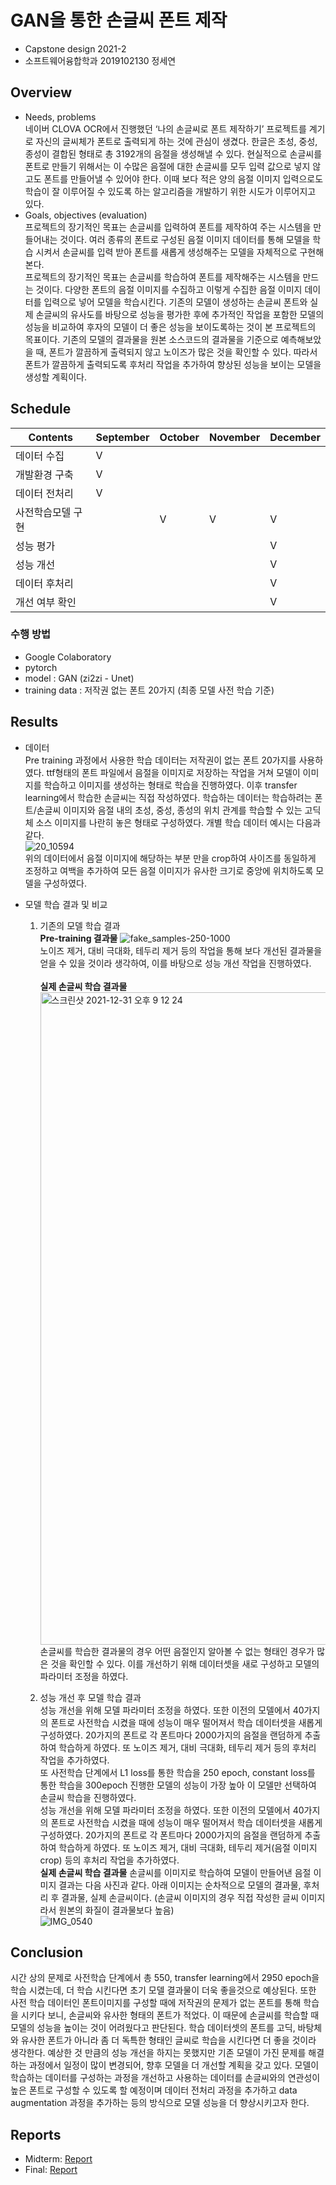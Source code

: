 # GAN을 통한 손글씨 폰트 제작
* Capstone design 2021-2
* 소프트웨어융합학과 2019102130 정세연

## Overview
* Needs, problems<br>
네이버 CLOVA OCR에서 진행했던 ‘나의 손글씨로 폰트 제작하기’ 프로젝트를 계기로 자신의 글씨체가 폰트로 출력되게 하는 것에 관심이 생겼다. 한글은 초성, 중성, 종성이 결합된 형태로 총 3192개의 음절을 생성해낼 수 있다. 현실적으로 손글씨를 폰트로 만들기 위해서는 이 수많은 음절에 대한 손글씨를 모두 입력 값으로 넣지 않고도 폰트를 만들어낼 수 있어야 한다. 이때 보다 적은 양의 음절 이미지 입력으로도 학습이 잘 이루어질 수 있도록 하는 알고리즘을 개발하기 위한 시도가 이루어지고 있다.
* Goals, objectives (evaluation)<br>
프로젝트의 장기적인 목표는 손글씨를 입력하여 폰트를 제작하여 주는 시스템을 만들어내는 것이다. 여러 종류의 폰트로 구성된 음절 이미지 데이터를 통해 모델을 학습 시켜서 손글씨를 입력 받아 폰트를 새롭게 생성해주는 모델을 자체적으로 구현해 본다.<br>
프로젝트의 장기적인 목표는 손글씨를 학습하여 폰트를 제작해주는 시스템을 만드는 것이다. 다양한 폰트의 음절 이미지를 수집하고 이렇게 수집한 음절 이미지 데이터를 입력으로 넣어 모델을 학습시킨다. 기존의 모델이 생성하는 손글씨 폰트와 실제 손글씨의 유사도를 바탕으로 성능을 평가한 후에 추가적인 작업을 포함한 모델의 성능을 비교하여 후자의 모델이 더 좋은 성능을 보이도록하는 것이 본 프로젝트의 목표이다.
기존의 모델의 결과물을 원본 소스코드의 결과물을 기준으로 예측해보았을 때, 폰트가 깔끔하게 출력되지 않고 노이즈가 많은 것을 확인할 수 있다. 따라서 폰트가 깔끔하게 출력되도록 후처리 작업을 추가하여 향상된 성능을 보이는 모델을 생성할 계획이다.<br>

## Schedule
|    Contents     | September |  October  |  November |  December | 
|-----------------|-----------|-----------|-----------|-----------|
|  데이터 수집       |    V     |           |           |           |
|  개발환경 구축     |     V     |           |           |           | 
|  데이터 전처리     |     V     |           |           |           |
|  사전학습모델 구현  |           |     V     |     V     |     V     |
|  성능 평가        |           |           |           |     V     |
|  성능 개선        |           |           |           |     V     |
|  데이터 후처리     |           |           |           |     V     |
|  개선 여부 확인    |           |           |           |     V     |

### 수행 방법
- Google Colaboratory
- pytorch
- model : GAN (zi2zi - Unet)
- training data : 저작권 없는 폰트 20가지 (최종 모델 사전 학습 기준)

## Results
* 데이터<br>
   Pre training 과정에서 사용한 학습 데이터는 저작권이 없는 폰트 20가지를 사용하였다. ttf형태의 폰트 파일에서 음절을 이미지로 저장하는 작업을 거쳐 모델이 이미지를 학습하고 이미지를 생성하는 형태로 학습을 진행하였다. 이후 transfer learning에서 학습한 손글씨는 직접 작성하였다. 학습하는 데이터는 학습하려는 폰트/손글씨 이미지와 음절 내의 초성, 중성, 종성의 위치 관계를 학습할 수 있는 고딕체 소스 이미지를 나란히 놓은 형태로 구성하였다. 개별 학습 데이터 예시는 다음과 같다.<br>
   ![20_10594](https://user-images.githubusercontent.com/65614582/147803102-516a57d7-1d3f-43f9-aca8-c577ebd1917c.png)<br>
   위의 데이터에서 음절 이미지에 해당하는 부분 만을 crop하여 사이즈를 동일하게 조정하고 여백을 추가하여 모든 음절 이미지가 유사한 크기로 중앙에 위치하도록 모델을 구성하였다.

* 모델 학습 결과 및 비교<br>
   1. 기존의 모델 학습 결과<br>
      **Pre-training 결과물**
      ![fake_samples-250-1000](https://user-images.githubusercontent.com/65614582/147804383-03df9e7f-ccf4-4cbb-accb-cfd2735f8815.png)<br>
      노이즈 제거, 대비 극대화, 테두리 제거 등의 작업을 통해 보다 개선된 결과물을 얻을 수 있을 것이라 생각하여, 이를 바탕으로 성능 개선 작업을 진행하였다. <br><br>
      **실제 손글씨 학습 결과물**
      <img width="1044" alt="스크린샷 2021-12-31 오후 9 12 24" src="https://user-images.githubusercontent.com/65614582/147822872-b531ca20-8506-40a3-b32d-18bc55ce9f97.png"><br>
      손글씨를 학습한 결과물의 경우 어떤 음절인지 알아볼 수 없는 형태인 경우가 많은 것을 확인할 수 있다. 이를 개선하기 위해 데이터셋을 새로 구성하고 모델의 파라미터 조정을 하였다.

      
   2. 성능 개선 후 모델 학습 결과<br>
      성능 개선을 위해 모델 파라미터 조정을 하였다. 또한 이전의 모델에서 40가지의 폰트로 사전학습 시켰을 때에 성능이 매우 떨어져서 학습 데이터셋을 새롭게 구성하였다. 20가지의 폰트로 각 폰트마다 2000가지의 음절을 랜덤하게 추출하여 학습하게 하였다. 또 노이즈 제거, 대비 극대화, 테두리 제거 등의 후처리 작업을 추가하였다.<br>
      또 사전학습 단계에서 L1 loss를 통한 학습을 250 epoch, constant loss를 통한 학습을 300epoch 진행한 모델의 성능이 가장 높아 이 모델만 선택하여 손글씨 학습을 진행하였다. <br>
      성능 개선을 위해 모델 파라미터 조정을 하였다. 또한 이전의 모델에서 40가지의 폰트로 사전학습 시켰을 때에 성능이 매우 떨어져서 학습 데이터셋을 새롭게 구성하였다. 20가지의 폰트로 각 폰트마다 2000가지의 음절을 랜덤하게 추출하여 학습하게 하였다. 또 노이즈 제거, 대비 극대화, 테두리 제거(음절 이미지 crop) 등의 후처리 작업을 추가하였다.<br>
      **실제 손글씨 학습 결과물**
      손글씨를 이미지로 학습하여 모델이 만들어낸 음절 이미지 결과는 다음 사진과 같다. 아래 이미지는 순차적으로 모델의 결과물, 후처리 후 결과물, 실제 손글씨이다. (손글씨 이미지의 경우 직접 작성한 글씨 이미지라서 원본의 화질이 결과물보다 높음)<br>
      ![IMG_0540](https://user-images.githubusercontent.com/65614582/147822146-66ddb4ba-3a14-4a9e-a1a8-f8dc5f0368a8.jpg)<br>
      





## Conclusion
시간 상의 문제로 사전학습 단계에서 총 550, transfer learning에서 2950 epoch을 학습 시켰는데, 더 학습 시킨다면 초기 모델 결과물이 더욱 좋을것으로 예상된다. 또한 사전 학습 데이터인 폰트이미지를 구성할 때에 저작권의 문제가 없는 폰트를 통해 학습을 시키다 보니, 손글씨와 유사한 형태의 폰트가 적었다. 이 때문에 손글씨를 학습할 때 모델의 성능을 높이는 것이 어려웠다고 판단된다. 학습 데이터셋의 폰트를 고딕, 바탕체와 유사한 폰트가 아니라 좀 더 독특한 형태인 글씨로 학습을 시킨다면 더 좋을 것이라 생각한다. 예상한 것 만큼의 성능 개선을 하지는 못했지만 기존 모델이 가진 문제를 해결하는 과정에서 일정이 많이 변경되어, 향후 모델을 더 개선할 계획을 갖고 있다. 모델이 학습하는 데이터를 구성하는 과정을 개선하고 사용하는 데이터를 손글씨와의 연관성이 높은 폰트로 구성할 수 있도록 할 예정이며 데이터 전처리 과정을 추가하고 data augmentation 과정을 추가하는 등의 방식으로 모델 성능을 더 향상시키고자 한다.

## Reports
* Midterm: [Report](REPORT/데이터분석캡스톤디자인02(중간보고서_정세연).pdf)
* Final: [Report](REPORT/데이터분석캡스톤디자인03(결과보고서_정세연).pdf)
